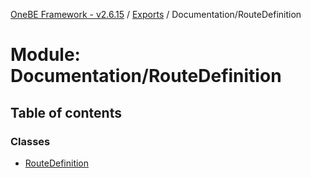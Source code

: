 [OneBE Framework - v2.6.15](../README.md) / [Exports](../modules.md) / Documentation/RouteDefinition

# Module: Documentation/RouteDefinition

## Table of contents

### Classes

- [RouteDefinition](../classes/Documentation_RouteDefinition.RouteDefinition.md)
